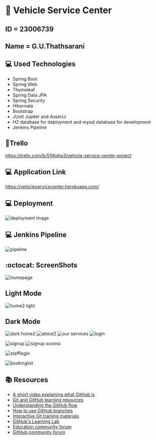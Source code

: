 # :wave: Vehicle Service Center
## ID = 23006739
## Name = G.U.Thathsarani
 
## 💻 Used Technologies

* Spring Boot  
* Spring Web
* Thymeleaf
* Spring Data JPA
* Spring Security
* Hibernate
* Bootstrap
* JUnit Jupiter and AssertJ
* H2 database for deployment and mysql database for development
* Jenkins Pipeline



## 📝Trello
https://trello.com/b/51jKqhp3/vehicle-service-center-project



## 💻 Application Link
https://vehicleservicecenter.herokuapp.com/

## 💻 Deployment
![deployment image](https://user-images.githubusercontent.com/57774048/136756116-cc9b5bdf-ebb2-4508-9c26-5abbf64d71f7.png)

## 💻 Jenkins Pipeline

![pipeline](https://user-images.githubusercontent.com/57774048/137006608-04e73c1c-1524-4490-9720-7142d5c7504f.png)

## :octocat: ScreenShots

![homepage](https://user-images.githubusercontent.com/57774048/136754910-653ccff0-bd9f-424b-8bc4-66f36af7514c.png)
 ## Light Mode
![home2 light](https://user-images.githubusercontent.com/57774048/136755072-f1f31f46-467e-48c1-b0d6-4351cad1f3d7.png)
 ## Dark Mode
![dark home2](https://user-images.githubusercontent.com/57774048/136755079-ff86ba62-d0d7-4827-8df1-1f2693b1799c.png)
![about2](https://user-images.githubusercontent.com/57774048/136755271-6a3708d3-51b6-47c9-b604-76d16fb3c914.png)
![our services](https://user-images.githubusercontent.com/57774048/136755310-caf21ca3-82cb-4eb4-b6bd-b1122f313ec0.png)
![login](https://user-images.githubusercontent.com/57774048/136755342-9df2130d-c820-4f04-8e1c-aaf6a7621828.png)

![signup](https://user-images.githubusercontent.com/57774048/136755355-1803039d-53cf-4f93-b5c0-2403e1e7cdd2.png)
![signup sucess](https://user-images.githubusercontent.com/57774048/136755618-d639da2f-5c85-43f4-8690-519d4cac558c.png)


![stafflogin](https://user-images.githubusercontent.com/57774048/136755203-a9378be7-0c2f-459f-86d0-1b93cb31c5ff.png)

![bookinglist](https://user-images.githubusercontent.com/57774048/136755224-328010df-c18a-455c-a88e-4f51de384f12.png)

## 📚  Resources 
* [A short video explaining what GitHub is](https://www.youtube.com/watch?v=w3jLJU7DT5E&feature=youtu.be) 
* [Git and GitHub learning resources](https://docs.github.com/en/github/getting-started-with-github/git-and-github-learning-resources) 
* [Understanding the GitHub flow](https://guides.github.com/introduction/flow/)
* [How to use GitHub branches](https://www.youtube.com/watch?v=H5GJfcp3p4Q&feature=youtu.be)
* [Interactive Git training materials](https://githubtraining.github.io/training-manual/#/01_getting_ready_for_class)
* [GitHub's Learning Lab](https://lab.github.com/)
* [Education community forum](https://education.github.community/)
* [GitHub community forum](https://github.community/)
